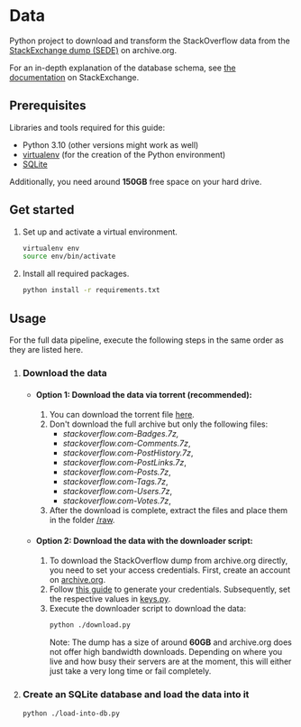 # Data

Python project to download and transform the StackOverflow data from the [StackExchange dump (SEDE)](https://archive.org/download/stackexchange) on archive.org.

For an in-depth explanation of the database schema, see [the documentation](https://meta.stackexchange.com/questions/2677/database-schema-documentation-for-the-public-data-dump-and-sede) on StackExchange.

## Prerequisites

Libraries and tools required for this guide:

- Python 3.10 (other versions might work as well)
- [virtualenv](https://virtualenv.pypa.io/en/latest/) (for the creation of the Python environment)
- [SQLite](https://www.sqlite.org/index.html)

Additionally, you need around **150GB** free space on your hard drive.

## Get started

1. Set up and activate a virtual environment.
   ```bash
   virtualenv env
   source env/bin/activate
   ```
2. Install all required packages.
   ```bash
   python install -r requirements.txt
   ````
   
## Usage

For the full data pipeline, execute the following steps in the same order as they are listed here.

1. ### Download the data
   - #### Option 1: Download the data via torrent **(recommended)**:
      1. You can download the torrent file [here](https://archive.org/download/stackexchange/stackexchange_archive.torrent).
      2. Don't download the full archive but only the following files:
         - _stackoverflow.com-Badges.7z,_
         - _stackoverflow.com-Comments.7z_,
         - _stackoverflow.com-PostHistory.7z_,
         - _stackoverflow.com-PostLinks.7z_,
         - _stackoverflow.com-Posts.7z_,
         - _stackoverflow.com-Tags.7z_,
         - _stackoverflow.com-Users.7z_,
         - _stackoverflow.com-Votes.7z_,
      3. After the download is complete, extract the files and place them in the folder [/raw](./raw).
   - #### Option 2: Download the data with the downloader script:
      1. To download the StackOverflow dump from archive.org directly, you need to set your access credentials. 
         First, create an account on [archive.org](https://archive.org). 
      2. Follow [this guide](https://archive.org/developers/tutorial-get-ia-credentials.html#steps) to generate your credentials. 
         Subsequently, set the respective values in [keys.py](./keys.py).
      3. Execute the downloader script to download the data:   
         ```bash
         python ./download.py
         ```
         Note: The dump has a size of around **60GB** and archive.org does not offer high bandwidth downloads. 
         Depending on where you live and how busy their servers are at the moment, this will either just take a very long time or fail completely.
2. ### Create an SQLite database and load the data into it
   ```bash
   python ./load-into-db.py
   ```
